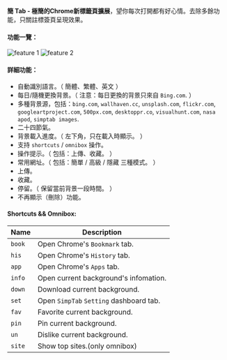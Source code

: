 **簡 Tab - 極簡的Chrome新標籤頁擴展**，望你每次打開都有好心情。去除多餘功能，只關註標簽頁呈現效果。

#### 功能一覽：
  ![feature 1](http://i.imgur.com/LeBbWwK.jpg)
  ![feature 2](http://i.imgur.com/frAMioD.jpg)

#### 詳細功能：
- 自動識別語言。（ 簡體、繁體、英文 ）  
- 每日/隨機更換背景。（ 注意：每日更換的背景只來自 `Bing.com`. ）  
- 多種背景源，包括：`bing.com`, `wallhaven.cc`, `unsplash.com`, `flickr.com`, `googleartproject.com`, `500px.com`, `desktoppr.co`, `visualhunt.com`, `nasa apod`, `simptab images`.  
- 二十四節氣。
- 背景載入進度。（ 左下角，只在載入時顯示。 ）  
- 支持 `shortcuts` / `omnibox` 操作。  
- 操作提示。（ 包括：上傳、收藏。 ）  
- 常用網址。（ 包括：簡單 / 高級 / 隱藏 三種模式。 ）
- 上傳。  
- 收藏。  
- 停留。（ 保留當前背景一段時間。 ）
- 不再顯示（刪除）功能。  

#### Shortcuts && Omnibox:
Name | Description
------ | ------
`book` | Open Chrome's `Bookmark` tab.
`his ` | Open Chrome's `History` tab.
`app ` | Open Chrome's `Apps` tab.
`info` | Open current background's infomation.
`down` | Download current background.
`set ` | Open `SimpTab` `Setting` dashboard tab.
`fav`  | Favorite current background.
`pin`  | Pin current background.
`un`   | Dislike current background.
`site` | Show top sites.(only omnibox)
